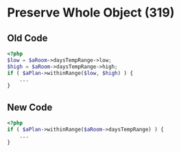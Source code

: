 # Preserve Whole Object (319)

## Old Code

```php
<?php
$low = $aRoom->daysTempRange->low;
$high = $aRoom->daysTempRange->high;
if ( $aPlan->withinRange($low, $high) ) {
    ...
}
```

## New Code

```php
<?php
if ( $aPlan->withinRange($aRoom->daysTempRange) ) {
    ...
}
```